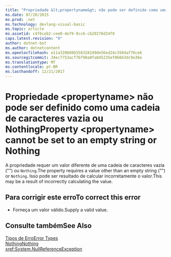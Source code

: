 ```yaml
---
title: "Propriedade &lt;propertyname&gt; não pode ser definido como uma cadeia de caracteres vazia ou Nothing"
ms.date: 07/20/2015
ms.prod: .net
ms.technology: devlang-visual-basic
ms.topic: article
ms.assetid: c4f6ceb2-cee0-4e79-9cc6-cb20276d24f8
caps.latest.revision: "9"
author: dotnet-bot
ms.author: dotnetcontent
ms.openlocfilehash: e11a320689b5583282d9de56ed24c350daf76ce6
ms.sourcegitcommit: 34ec7753acf76f90a0fa845235ef06663dc9e36e
ms.translationtype: MT
ms.contentlocale: pt-BR
ms.lasthandoff: 12/21/2017
---
```

# <a name="property-ltpropertynamegt-cannot-be-set-to-an-empty-string-or-nothing"></a><span data-ttu-id="94d5a-102">Propriedade &lt;propertyname&gt; não pode ser definido como uma cadeia de caracteres vazia ou Nothing</span><span class="sxs-lookup"><span data-stu-id="94d5a-102">Property &lt;propertyname&gt; cannot be set to an empty string or Nothing</span></span>
<span data-ttu-id="94d5a-103">A propriedade requer um valor diferente de uma cadeia de caracteres vazia ("") ou `Nothing`.</span><span class="sxs-lookup"><span data-stu-id="94d5a-103">The property requires a value other than an empty string ("") or `Nothing`.</span></span> <span data-ttu-id="94d5a-104">Isso pode ser resultado de calcular incorretamente o valor.</span><span class="sxs-lookup"><span data-stu-id="94d5a-104">This may be a result of incorrectly calculating the value.</span></span>  
  
## <a name="to-correct-this-error"></a><span data-ttu-id="94d5a-105">Para corrigir este erro</span><span class="sxs-lookup"><span data-stu-id="94d5a-105">To correct this error</span></span>  
  
-   <span data-ttu-id="94d5a-106">Forneça um valor válido.</span><span class="sxs-lookup"><span data-stu-id="94d5a-106">Supply a valid value.</span></span>  
  
## <a name="see-also"></a><span data-ttu-id="94d5a-107">Consulte também</span><span class="sxs-lookup"><span data-stu-id="94d5a-107">See Also</span></span>  
 [<span data-ttu-id="94d5a-108">Tipos de Erro</span><span class="sxs-lookup"><span data-stu-id="94d5a-108">Error Types</span></span>](../../visual-basic/programming-guide/language-features/error-types.md)  
 [<span data-ttu-id="94d5a-109">Nothing</span><span class="sxs-lookup"><span data-stu-id="94d5a-109">Nothing</span></span>](../../visual-basic/language-reference/nothing.md)  
 <xref:System.NullReferenceException>
